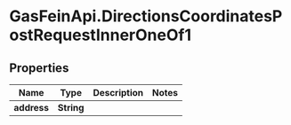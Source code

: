 # GasFeinApi.DirectionsCoordinatesPostRequestInnerOneOf1

## Properties

Name | Type | Description | Notes
------------ | ------------- | ------------- | -------------
**address** | **String** |  | 


